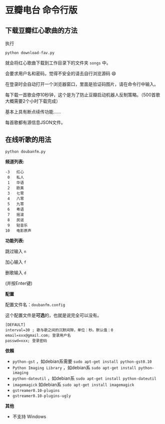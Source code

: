 豆瓣电台 命令行版
=================

下载豆瓣红心歌曲的方法
----------------------------

执行

```
python download-fav.py
```

就会将红心歌曲下载到工作目录下的文件夹 `songs` 中。

会要求用户名和密码，觉得不安全的请去自行浏览源码 :smile:

在登录时会自动打开一个浏览器窗口，里面是验证码图片，请在命令行中输入。

每下载一首歌会停10秒钟，这个是为了防止豆瓣启动机器人反制策略。（500首歌大概需要2个小时下载完成）

基本上具有断点续传功能……

每首歌都有源信息JSON文件。

在线听歌的用法
---------------------------

`python doubanfm.py`

**频道列表:**

```
-3   红心
 0   私人
 1   华语
 2   欧美
 3   七零
 4   八零
 5   九零
 6   粤语
 7   摇滚
 8   民谣
 9   轻音乐
10   电影原声
```

**功能列表:**

跳过输入 `n`

加心输入 `f`

删歌输入 `d`

(并按Enter键)

**配置**

配置文件名：`doubanfm.config`

这个配置文件是**可选**的，也就是说完全可以没有。

```
[DEFAULT]
interval=30 ; 歌与歌之间的沉默间隙，单位：秒。默认值：0
email=xxx@gmail.com; 登录用户名
passwd=xxx; 登录密码
```

**依賴**

- `python-gst` ，如debian系需要 `sudo apt-get install python-gst0.10`
- `Python Imaging Library` ，如debian系 `sudo apt-get install python-imaging`
- `python-dateutil` ，如debian系 `sudo apt-get install python-dateutil`
- `imagemagick` 如debian系 `sudo apt-get install imagemagick`
- `gstreamer0.10-plugins`
- `gstreamer0.10-plugins-ugly`

**其他**

- 不支持 Windows 

